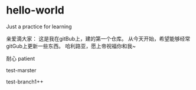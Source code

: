 # hello-world
Just a practice for learning

亲爱滴大家：
  这是我在gitBub上，建的第一个仓库。
  从今天开始，希望能够经常gitGub上更新一些东西。
  哈利路亚，愿上帝祝福你和我~

耐心 patient

test-marster

test-branch1++